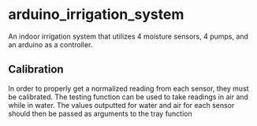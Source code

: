 # arduino_irrigation_system
An indoor irrigation system that utilizes 4 moisture sensors, 4 pumps, and an arduino as a controller.

## Calibration ##
In order to properly get a normalized reading from each sensor, they must be calibrated. The testing function can be used to take readings in air and while in water. The values outputted for water and air for each sensor should then be passed as arguments to the tray function
